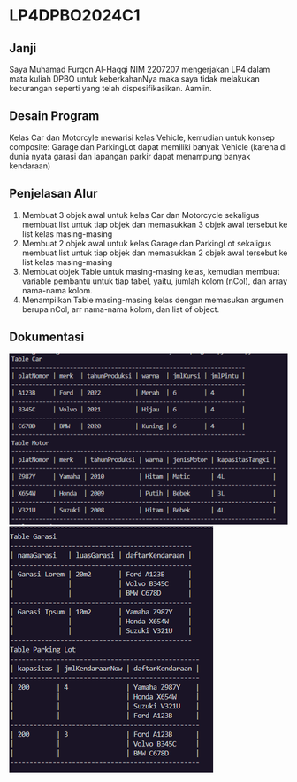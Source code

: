 # LP4DPBO2024C1
## Janji
Saya Muhamad Furqon Al-Haqqi NIM 2207207 mengerjakan LP4 dalam mata kuliah DPBO untuk keberkahanNya maka saya tidak melakukan kecurangan seperti yang telah dispesifikasikan. Aamiin.
## Desain Program
Kelas Car dan Motorcyle mewarisi kelas Vehicle, kemudian untuk konsep composite: Garage dan ParkingLot dapat memiliki banyak Vehicle (karena di dunia nyata garasi dan lapangan parkir dapat menampung banyak kendaraan)
## Penjelasan Alur
1. Membuat 3 objek awal untuk kelas Car dan Motorcycle sekaligus membuat list untuk tiap objek dan memasukkan 3 objek awal tersebut ke list kelas masing-masing
2. Membuat 2 objek awal untuk kelas Garage dan ParkingLot sekaligus membuat list untuk tiap objek dan memasukkan 2 objek awal tersebut ke list kelas masing-masing
3. Membuat objek Table untuk masing-masing kelas, kemudian membuat variable pembantu untuk tiap tabel, yaitu, jumlah kolom (nCol), dan array nama-nama kolom.
4. Menampilkan Table masing-masing kelas dengan memasukan argumen berupa nCol, arr nama-nama kolom, dan list of object.
## Dokumentasi
![SS 1](/Python/screenshots/1.png)
![SS 2](/Python/screenshots/2.png)

